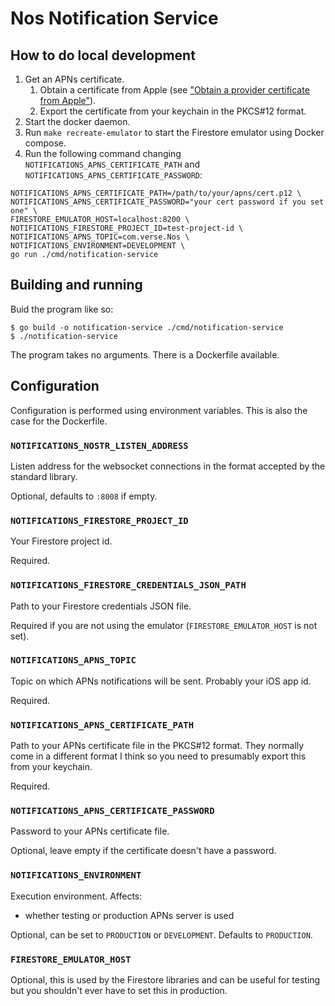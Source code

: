 # Nos Notification Service

## How to do local development

1. Get an APNs certificate.
   1. Obtain a certificate from Apple (see ["Obtain a provider certificate from Apple"][get-apns-cert]).
   2. Export the certificate from your keychain in the PKCS#12 format.
2. Start the docker daemon.
3. Run `make recreate-emulator` to start the Firestore emulator using Docker compose.
4. Run the following command changing `NOTIFICATIONS_APNS_CERTIFICATE_PATH` and `NOTIFICATIONS_APNS_CERTIFICATE_PASSWORD`:

```
NOTIFICATIONS_APNS_CERTIFICATE_PATH=/path/to/your/apns/cert.p12 \
NOTIFICATIONS_APNS_CERTIFICATE_PASSWORD="your cert password if you set one" \
FIRESTORE_EMULATOR_HOST=localhost:8200 \
NOTIFICATIONS_FIRESTORE_PROJECT_ID=test-project-id \
NOTIFICATIONS_APNS_TOPIC=com.verse.Nos \
NOTIFICATIONS_ENVIRONMENT=DEVELOPMENT \
go run ./cmd/notification-service
```


## Building and running

Buid the program like so:

    $ go build -o notification-service ./cmd/notification-service
    $ ./notification-service

The program takes no arguments. There is a Dockerfile available.

## Configuration

Configuration is performed using environment variables. This is also the case
for the Dockerfile.

### `NOTIFICATIONS_NOSTR_LISTEN_ADDRESS`

Listen address for the websocket connections in the format accepted by the
standard library.

Optional, defaults to `:8008` if empty.

### `NOTIFICATIONS_FIRESTORE_PROJECT_ID`

Your Firestore project id.

Required.

### `NOTIFICATIONS_FIRESTORE_CREDENTIALS_JSON_PATH`

Path to your Firestore credentials JSON file.

Required if you are not using the emulator (`FIRESTORE_EMULATOR_HOST` is not set).

### `NOTIFICATIONS_APNS_TOPIC`

Topic on which APNs notifications will be sent. Probably your iOS app id.

Required.

### `NOTIFICATIONS_APNS_CERTIFICATE_PATH`

Path to your APNs certificate file in the PKCS#12 format. They normally come in
a different format I think so you need to presumably export this from your
keychain.

Required.

### `NOTIFICATIONS_APNS_CERTIFICATE_PASSWORD`

Password to your APNs certificate file.

Optional, leave empty if the certificate doesn't have a password.

### `NOTIFICATIONS_ENVIRONMENT`

Execution environment. Affects:
- whether testing or production APNs server is used

Optional, can be set to `PRODUCTION` or `DEVELOPMENT`. Defaults to `PRODUCTION`.


### `FIRESTORE_EMULATOR_HOST`

Optional, this is used by the Firestore libraries and can be useful for testing
but you shouldn't ever have to set this in production.


[get-apns-cert]: https://developer.apple.com/documentation/usernotifications/setting_up_a_remote_notification_server/establishing_a_certificate-based_connection_to_apns#2947597